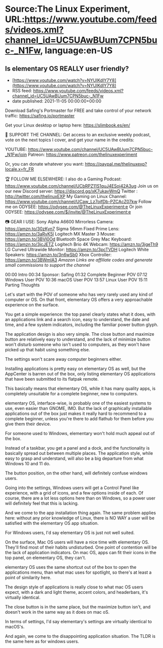 # Source:The Linux Experiment, URL:https://www.youtube.com/feeds/videos.xml?channel_id=UC5UAwBUum7CPN5buc-_N1Fw, language:en-US

## Is elementary OS REALLY user friendly?
 - [https://www.youtube.com/watch?v=NYUIKdIY7Y8](https://www.youtube.com/watch?v=NYUIKdIY7Y8)
 - RSS feed: https://www.youtube.com/feeds/videos.xml?channel_id=UC5UAwBUum7CPN5buc-_N1Fw
 - date published: 2021-11-05 00:00:00+00:00

Download Safing's Portmaster for FREE and take control of your network traffic: https://safing.io/portmaster



Get your Linux desktop or laptop here: https://slimbook.es/en/




👏 SUPPORT THE CHANNEL:
Get access to an exclusive weekly podcast, vote on the next topics I cover, and get your name in the credits:

YOUTUBE: https://www.youtube.com/channel/UC5UAwBUum7CPN5buc-_N1Fw/join
Patreon: https://www.patreon.com/thelinuxexperiment

Or, you can donate whatever you want: https://paypal.me/thelinuxexp?locale.x=fr_FR

🏆 FOLLOW ME ELSEWHERE:
I also do a Gaming Podcast: https://www.youtube.com/channel/UCbRPZ11S1quJ4ESoj42A3ug
Join us on our new Discord server: https://discord.gg/xK7ukavWmQ
Twitter : http://twitter.com/thelinuxEXP
My Gaming on Linux Channel: https://www.youtube.com/channel/UCaw_Lz7oifDb-PZCAcZ07kw
Follow me on ODYSEE: https://odysee.com/@TheLinuxExperiment:e
Or join ODYSEE: https://odysee.com/$/invite/@TheLinuxExperiment:e

📷 GEAR I USE:
Sony Alpha A6600 Mirrorless Camera: https://amzn.to/30zKyn7
Sigma 56mm Fixed Prime Lens: https://amzn.to/3aRvK5l
Logitech MX Master 3 Mouse: https://amzn.to/3BVI0Od
Bluetooth Space Grey Mac Keyboard: https://amzn.to/3jcJETZ
Logitech Brio 4K Webcam: https://amzn.to/3jgeTh9
LG Curved Ultrawide Monitor: https://amzn.to/3pcTVDH
Logitech White Speakers: https://amzn.to/3n6wSb0
Xbox Controller: https://amzn.to/3BWmIA3
*Amazon Links are affiliate codes and generate small commissions to support the channel*



00:00 Intro
00:34 Sponsor: Safing
01:32 Complete Beginner POV
07:12 Windows User POV
10:36 macOS User POV
13:57 Linux User POV
15:11 Parting Thoughts


Let's start with the POV of someone who has very rarely used any kind of computer or OS. On that front, elementary OS offers a very approachable experience on the surface.

You get a simple experience: the top panel clearly states what it does, with an applications link and a search icon, easy to understand, the date and time, and a few system indicators, including the familiar power button glyph.

The application design is also very simple. The close button and maximize button are relatively easy to understand, and the lack of minimize button won't disturb someone who isn't used to computers, as they won't have picked up that habit using something else.

The settings won't scare away computer beginners either.

Installing applications is pretty easy on elementary OS as well, but the AppCenter is barren out of the box, only listing elementary OS applications that have been submitted to its flatpak remote.

This basically means that elementary OS, while it has many quality apps, is completely unsuitable for a complete beginner, new to computers.

elementary OS, interface-wise, is probably one of the easiest systems to use, even easier than GNOME, IMO. But the lack of graphically installable applications out of the box just makes it really hard to recommend to a complete beginner, unless you're there to add flathub for them before you give them their device.


For someone used to Windows, elementary won't hold much appeal out of the box.

Instead of a taskbar, you get a panel and a dock, and the functionality is basically spread out between multiple places. The application style, while easy to grasp and understand, will also be a big departure from what Windows 10 and 11 do.

The button position, on the other hand, will definitely confuse windows users.

Going into the settings, Windows users will get a Control Panel like experience, with a grid of icons, and a few options inside of each. Of course, there are a lot less options here than on Windows, so a power user will definitely feel that this is lacking.

And we come to the app installation thing again. The same problem applies here: without any prior knowledge of Linux, there is NO WAY a user will be satisfied with the elementary OS app situation.


For Windows users, I'd say elementary OS is just not well suited.





On the surface, Mac OS users will have a nice time with elementary OS. They'll find most of their habits undisturbed. One point of contention will be the lack of application indicators. On mac OS, apps can fit their icons in the top panel, on elementary OS, they can't.

elementary OS uses the same shortcut out of the box to open the applications menu, than what mac uses for spotlight, so there's at least a point of similarity here.

The design style of applications is really close to what mac OS users expect, with a dark and light theme, accent colors, and headerbars, it's virtually identical.

The close button is in the same place, but the maximize button isn't, and doesn't work in the same way as it does on mac oS.

In terms of settings, I'd say elementary's settings are virtually identical to macOS's.

And again, we come to the disappointing application situation. The TLDR is the same here as for windows users.

